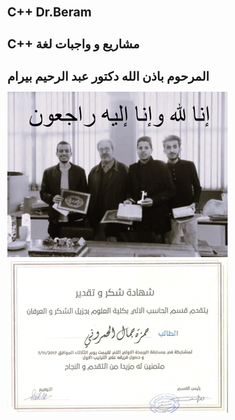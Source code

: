 # C++ Dr.Beram
# C++ مشاريع و واجبات لغة
# المرحوم باذن  الله دكتور عبد الرحيم بيرام  
<img src="https://github.com/hamzahamruni/C---Dr.Beram/blob/master/Dr.Beram.png">
<img src="https://github.com/hamzahamruni/C---Dr.Beram/blob/master/CS_1.png">

